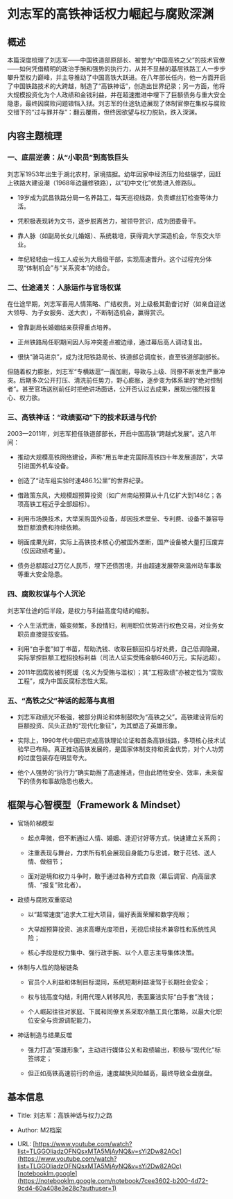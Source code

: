 
# 刘志军的高铁神话权力崛起与腐败深渊

## 概述  
本篇深度梳理了刘志军——中国铁道部原部长、被誉为“中国高铁之父”的技术官僚——如何凭借精明的政治手腕和强势的执行力，从并不显赫的基层铁路工人一步步攀升至权力巅峰，并主导推动了中国高铁大跃进。在八年部长任内，他一方面开启了中国铁路技术的大跨越，制造了“高铁神话”，创造出世界纪录；另一方面，他将大规模投资化为个人政绩和金钱利益，并在超速推进中埋下了巨额债务与重大安全隐患，最终因腐败问题锒铛入狱。刘志军的仕途轨迹展现了体制官僚在集权与腐败交错下的“过与罪并存”：翻云覆雨，但终因欲望与权力脱轨，跌入深渊。

## 内容主题梳理

### 一、底层逆袭：从“小职员”到高铁巨头  
刘志军1953年出生于湖北农村，家境拮据。幼年因家中经济压力险些辍学，因赶上铁路大建设潮（1968年边疆修铁路），以“初中文化”优势进入修路队。

- 19岁成为武昌铁路分局一名养路工，每天巡视线路，负责螺丝钉检查等体力活。
    
- 凭积极表现转为文书，逐步脱离苦力，被领导赏识，成为团委骨干。
    
- 靠人脉（如副局长女儿婚姻）、系统栽培，获得调大学深造机会，华东交大毕业。
    
- 年纪轻轻由一线工人成长为大局级干部，实现高速晋升。这个过程充分体现“体制机会”与“关系资本”的结合。
    

### 二、仕途通关：人脉运作与官场权谋  
在仕途早期，刘志军善用人情策略、广结权贵。对上级极其勤奋讨好（如亲自迎送大领导、为子女服务、送大衣），不断制造机会，赢得赏识。

- 曾靠副局长婚姻结亲获得重点培养。
    
- 正州铁路局任职期间因人际冲突差点被边缘，通过幕后高人调动复出。
    
- 很快“骑马进京”，成为沈阳铁路局长、铁道部总调度长，直至铁道部副部长。
    

但随着权力膨胀，刘志军“专横跋扈”一面加剧，导致与上级、同僚不断发生严重冲突。后期多次公开打压、清洗前任势力，野心膨胀，逐步变为体系里的“绝对控制者”。甚至官场送别前任时拒绝讲场面话，公开否认过去成果，展现出强烈报复心、权力欲。

### 三、高铁神话：“政绩驱动”下的技术跃进与代价  
2003—2011年，刘志军担任铁道部部长，开启中国高铁“跨越式发展”。这八年间：

- 推动大规模高铁网络建设，声称“用五年走完国际高铁四十年发展道路”，大举引进国外机车设备。
    
- 创造了“动车组实验时速486.1公里”的世界纪录。
    
- 借政策东风，大规模超预算投资（如广州南站预算从十几亿扩大到148亿；各项高铁工程近乎全部超标）。
    
- 利用市场换技术，大举采购国外设备，却因技术壁垒、专利费、设备不兼容导致巨额浪费和持续依赖。
    
- 明面成果光鲜，实际上高铁技术核心仍被国外垄断，国产设备被大量打压废弃（仅因政绩考量）。
    
- 债务总额超过2万亿人民币，埋下还债困境，并由超速发展带来温州动车事故等重大安全隐患。
    

### 四、腐败权谋与个人沉沦  
刘志军仕途的后半段，是权力与利益高度勾结的缩影。

- 个人生活荒唐，婚变频繁，多段情妇，利用职位优势进行权色交易，对业务女职员直接提拔安插。
    
- 利用“白手套”如丁书苗，帮助洗钱、收取巨额回扣与好处费，自己低调隐藏，实际掌控巨额工程招投标利益（司法人证实受贿金额6460万元，实际远超）。
    
- 2011年因腐败被判死缓（名义为受贿与滥权）；其“工程政绩”亦被定性为“腐败工程”，成为中国反腐标志性大案。
    

### 五、“高铁之父”神话的起落与真相

- 刘志军政绩光环极强，被部分舆论和体制鼓吹为“高铁之父”。高铁建设背后的巨额投资、风头正劲的“现代化象征”，为其塑造了英雄形象。
    
- 实际上，1990年代中国已完成高铁理论论证和首条高铁线路，多项核心技术试验早已布局。真正推动高铁发展的，是国家体制支持和资金优势，对个人功劳的过度包装存在明显夸大。
    
- 他个人强势的“执行力”确实助推了高速推进，但由此牺牲安全、效率，未来留下的债务和事故隐患也极大。
    

## 框架与心智模型（Framework & Mindset）

- 官场阶梯模型
    
    - 起点卑微，但不断通过人情、婚姻、逢迎讨好等方式，快速建立关系网；
        
    - 注重表现与舞台，力求所有机会展现自身能力与忠诚，敢于花钱、送人情、做细节；
        
    - 面对逆境和权力斗争时，敢于通过各种方式自救（幕后调官、向高层求情、“报复”败北者）。
        
- 政绩与腐败双重驱动
    
    - 以“超常速度”追求大工程大项目，偏好表面荣耀和数字亮眼；
        
    - 大举超预算投资、追求高曝光度项目，无视后续技术兼容性和系统性风险；
        
    - 核心手段是权力集中、强行政手腕、以个人意志主导集体决策。
        
- 体制与人性的隐秘链条
    
    - 官员个人利益和体制目标混同，系统短期利益凌驾于长期社会安全；
        
    - 权与钱高度勾结，利用代理人转移风险，表面廉洁实际“白手套”洗钱；
        
    - 个人崛起往往对家庭、下属和同僚关系采取冷酷工具化策略，以最大化职位安全与资源调配能力。
        
- 神话制造与结果反噬
    
    - 强力打造“英雄形象”，主动进行媒体公关和政绩输出，积极与“现代化”标签绑定；
        
    - 但正如高铁高速前行的命运，速度越快风险越高，最终导致全盘崩盘。
        

## 基本信息

- Title: 刘志军：高铁神话与权力之路
    
- Author: M2档案
    
- URL: [https://www.youtube.com/watch?list=TLGGOliadzOFNQsxMTA5MjAyNQ&v=sYi2Dw82AOc](https://www.youtube.com/watch?list=TLGGOliadzOFNQsxMTA5MjAyNQ&v=sYi2Dw82AOc)[notebooklm.google](https://notebooklm.google.com/notebook/7cee3602-b200-4d72-9cd4-60a408e3e28c?authuser=1)
    
